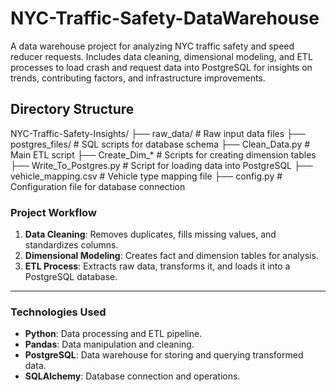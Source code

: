 # NYC-Traffic-Safety-DataWarehouse

A data warehouse project for analyzing NYC traffic safety and speed reducer requests. Includes data cleaning, dimensional modeling, and ETL processes to load crash and request data into PostgreSQL for insights on trends, contributing factors, and infrastructure improvements.


## Directory Structure 

NYC-Traffic-Safety-Insights/
├── raw_data/                     # Raw input data files
├── postgres_files/               # SQL scripts for database schema
├── Clean_Data.py                 # Main ETL script
├── Create_Dim_*                  # Scripts for creating dimension tables
├── Write_To_Postgres.py          # Script for loading data into PostgreSQL
├── vehicle_mapping.csv           # Vehicle type mapping file
├── config.py                     # Configuration file for database connection



### **Project Workflow**
1. **Data Cleaning**: Removes duplicates, fills missing values, and standardizes columns.
2. **Dimensional Modeling**: Creates fact and dimension tables for analysis.
3. **ETL Process**: Extracts raw data, transforms it, and loads it into a PostgreSQL database.

---

### **Technologies Used**
- **Python**: Data processing and ETL pipeline.
- **Pandas**: Data manipulation and cleaning.
- **PostgreSQL**: Data warehouse for storing and querying transformed data.
- **SQLAlchemy**: Database connection and operations.



